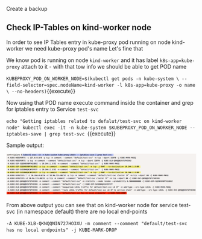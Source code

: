 Create a backup

## Check IP-Tables on kind-worker node 

In order to see IP Tables entry in kube-proxy pod running on node kind-worker we need kube-proxy pod's name 
Let's fine that 

We know pod is running on node `kind-worker` and it has label `k8s-app=kube-proxy` attach to it - with that tow info we 
should be able to get POD name 

`KUBEPROXY_POD_ON_WORKER_NODE=$(kubectl get pods -n kube-system \
--field-selector=spec.nodeName=kind-worker -l k8s-app=kube-proxy -o name \
--no-headers)`{{execute}}

Now using that POD name execute command inside the container and grep for iptables entry to Service `test-svc` 

`echo "Getting iptables related to defalut/test-svc on kind-worker node"
kubectl exec -it -n kube-system $KUBEPROXY_POD_ON_WORKER_NODE -- iptables-save | grep test-svc
`{{execute}}

Sample output: 

![](./assets/iptables-save.png)

From above output you can see that on kind-worker node for service test-svc (in namespace default) there are no local end-points 

`
-A KUBE-XLB-QKNQQNIN727HO3XU -m comment --comment "default/test-svc has no local endpoints" -j KUBE-MARK-DROP
`

